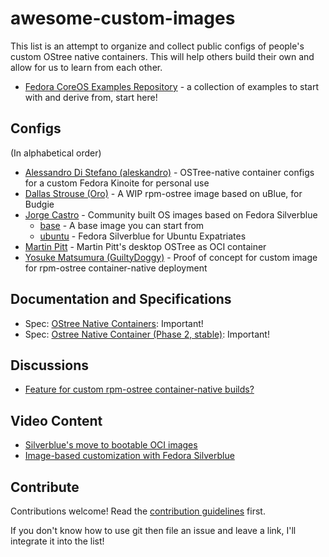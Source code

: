 # awesome-custom-images

This list is an attempt to organize and collect public configs of people's custom OStree native containers.
This will help others build their own and allow for us to learn from each other.  

- [Fedora CoreOS Examples Repository](https://github.com/miabbott/coreos-layering-examples) - a collection of examples to start with and derive from, start here!

## Configs

(In alphabetical order)

- [Alessandro Di Stefano (aleskandro)](https://github.com/aleskandro/my-ostree-config) - OSTree-native container configs for a custom Fedora Kinoite for personal use 
- [Dallas Strouse (Oro)](https://github.com/orowith2os/uBlue-Budgie) - A WIP rpm-ostree image based on uBlue, for Budgie
- [Jorge Castro](https://github.com/ublue-os) - Community built OS images based on Fedora Silverblue
  - [base](https://github.com/ublue-os/base) - A base image you can start from
  - [ubuntu](https://github.com/ublue-os/ubuntu) - Fedora Silverblue for Ubuntu Expatriates
- [Martin Pitt](https://github.com/martinpitt/pitti-workstation-oci) - Martin Pitt's desktop OSTree as OCI container
- [Yosuke Matsumura (GuiltyDoggy)](https://github.com/GuiltyDoggy/ostree-container) - Proof of concept for custom image for rpm-ostree container-native deployment

## Documentation and Specifications

- Spec: [OStree Native Containers](https://fedoraproject.org/wiki/Changes/OstreeNativeContainer): Important!
- Spec: [Ostree Native Container (Phase 2, stable)](https://fedoraproject.org/wiki/Changes/OstreeNativeContainerStable): Important!

## Discussions

- [Feature for custom rpm-ostree container-native builds?](https://discussion.fedoraproject.org/t/feature-for-custom-rpm-ostree-container-native-builds/44480)

## Video Content

- [Silverblue's move to bootable OCI images](https://www.youtube.com/watch?v=X8h304Jp9N8)
- [Image-based customization with Fedora Silverblue](https://www.youtube.com/watch?v=9xO4w-w8mzg)

## Contribute

Contributions welcome! Read the [contribution guidelines](contributing.md) first.

If you don't know how to use git then file an issue and leave a link, I'll integrate it into the list!

